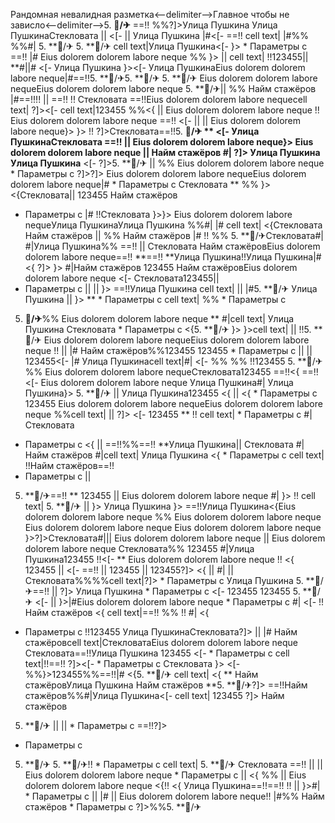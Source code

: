 Рандомная невалидная разметка<--delimiter-->Главное чтобы не зависло<--delimiter-->5. **🏨/✈** ==!!
%%?]>Улица Пушкина
Улица ПушкинаСтекловата || <[-  || Улица Пушкина |#<[-  ==!! cell text| |#%% %%#| 5. **🏨/✈ 5. **🏨/✈
cell text|Улица Пушкина<[-  }>  * Параметры с ==!! |# Eius dolorem dolorem labore neque %% }>
|| cell text|
!!123455||  **#||# <[- Улица Пушкина }><[-  Улица ПушкинаEius dolorem dolorem labore neque|#==!!5. **🏨/✈5. **🏨/✈
5. **🏨/✈ Eius dolorem dolorem labore nequeEius dolorem dolorem labore neque 5. **🏨/✈||  %% Найм стажёров
|#==!!!! || 
==!! !! Стекловата ==!!Eius dolorem dolorem labore nequecell text|
?]><[-  cell text|123455 %%<{  ||  Eius dolorem dolorem labore neque !!
Eius dolorem dolorem labore neque
==!! <[-  || ||  Eius dolorem dolorem labore neque}> }>
!! ?]>Стекловата==!!5. **🏨/✈ **
<[-  Улица ПушкинаСтекловата ==!! || 
Eius dolorem dolorem labore neque}> Eius dolorem dolorem labore neque
||  Найм стажёров
#| ?]> Улица Пушкина
Улица Пушкина** <[-  ?]>5. **🏨/✈ || 
%% Eius dolorem dolorem labore neque  * Параметры с  ?]>?]> Eius dolorem dolorem labore nequeEius dolorem dolorem labore neque|#  * Параметры с  Стекловата ** %%
}><{Стекловата||  123455 Найм стажёров
  * Параметры с 
|# !!Стекловата }>}>
Eius dolorem dolorem labore nequeУлица ПушкинаУлица Пушкина %%#| |# cell text| <{Стекловата Найм стажёров ||  %%
Найм стажёров |#
!! %% 5. **🏨/✈Стекловата#| #|Улица Пушкина%% ==!! || Стекловата
Найм стажёровEius dolorem dolorem labore neque==!!
**==!! **Улица Пушкина!!Улица Пушкина|#<{ ?]>
}> #|Найм стажёров 123455 Найм стажёровEius dolorem dolorem labore neque
<[- Стекловата123455|| 
  * Параметры с  || || 
}>
==!!Улица Пушкина cell text|
||  |#5. **🏨/✈
Улица Пушкина  || }> **   * Параметры с  cell text| %%  * Параметры с 
5. **🏨/✈**%% Eius dolorem dolorem labore neque
** #|cell text| Улица Пушкина Стекловата   * Параметры с  <{5. **🏨/✈ }> }>cell text|  ||  !!5. **🏨/✈ Eius dolorem dolorem labore nequeEius dolorem dolorem labore neque !!
 || |# Найм стажёров%%123455
123455  * Параметры с  || ||  123455<[- |#
Улица Пушкинаcell text|#| <[- %% %% !!123455 5. **🏨/✈ %% Eius dolorem dolorem labore nequeСтекловата123455 ==!!<{ ==!!<[-  Eius dolorem dolorem labore neque
Улица Пушкина#|
Улица Пушкина}> 5. **🏨/✈  ||  Улица Пушкина123455 <{ ||  <{  * Параметры с 123455 Eius dolorem dolorem labore nequeEius dolorem dolorem labore neque %%cell text|  ||  ?]> <[- 123455 **
!! cell text|   * Параметры с 
#| Стекловата
  * Параметры с  <{ || 
==!!%%==!!
**Улица Пушкина||  Стекловата #| Найм стажёров
#|cell text| Улица Пушкина <{  * Параметры с  cell text| !!Найм стажёров==!!
  * Параметры с  || 
5. **🏨/✈==!! ** 123455
|| Eius dolorem dolorem labore neque #| }> !! cell text| 5. **🏨/✈ ||  }> Улица Пушкина
}> ==!!Улица Пушкина<{Eius dolorem dolorem labore neque
%% Eius dolorem dolorem labore neque Eius dolorem dolorem labore neque Eius dolorem dolorem labore neque }>?]>Стекловата#||| Eius dolorem dolorem labore neque  || Eius dolorem dolorem labore neque
Стекловата%%
123455
#|Улица Пушкина123455
!!<[- 
** Eius dolorem dolorem labore neque !!
<{ 123455 || <[- ==!!  || 123455
|| 123455?]> <{
 || #| || Стекловата%%%%cell text|?]>   * Параметры с  Улица Пушкина 5. **🏨/✈==!!
 || 
?]>
Улица Пушкина   * Параметры с  <[-  123455
123455 5. **🏨/✈
<[-  || 
}>|#Eius dolorem dolorem labore neque  * Параметры с  #| <[- 
!! Найм стажёров
<{ cell text|==!! %%
!! #| <{
  * Параметры с !!123455 Улица ПушкинаСтекловата?]> || |#
Найм стажёровcell text|СтекловатаEius dolorem dolorem labore neque Стекловата==!!Улица Пушкина
123455
<[-   * Параметры с cell text|!!==!! ?]><[-    * Параметры с Стекловата
}>
<[-  %%}>123455%%==!!|#
<{5. **🏨/✈ cell text|
<{
**
Найм стажёровУлица Пушкина Найм стажёров **5. **🏨/✈?]>
==!!Найм стажёров%%#|Улица Пушкина<[- cell text|
123455
?]> Найм стажёров
5. **🏨/✈
||  ||    * Параметры с ==!!?]>
  * Параметры с 
5. **🏨/✈ 5. **🏨/✈!!  * Параметры с cell text| 5. **🏨/✈ Стекловата ==!!
||   || Eius dolorem dolorem labore neque   * Параметры с 
||  <{ %%  || 
Eius dolorem dolorem labore neque <{!! <{ Улица Пушкина==!!==!!
!! ||  }>#|  * Параметры с || 
|#  || 
Eius dolorem dolorem labore neque!! |#%%
Найм стажёров   * Параметры с 
?]>%%5. **🏨/✈
